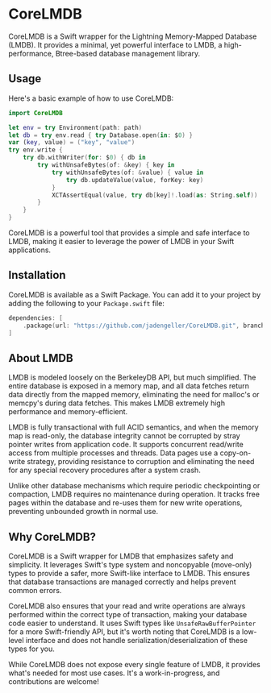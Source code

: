 # CoreLMDB

CoreLMDB is a Swift wrapper for the Lightning Memory-Mapped Database (LMDB). It provides a minimal, yet powerful interface to LMDB, a high-performance, Btree-based database management library.

## Usage

Here's a basic example of how to use CoreLMDB:

```swift
import CoreLMDB

let env = try Environment(path: path)
let db = try env.read { try Database.open(in: $0) }
var (key, value) = ("key", "value")
try env.write {
    try db.withWriter(for: $0) { db in
        try withUnsafeBytes(of: &key) { key in
            try withUnsafeBytes(of: &value) { value in
                try db.updateValue(value, forKey: key)
            }
            XCTAssertEqual(value, try db[key]!.load(as: String.self))
        }
    }
}
```

CoreLMDB is a powerful tool that provides a simple and safe interface to LMDB, making it easier to leverage the power of LMDB in your Swift applications.

## Installation

CoreLMDB is available as a Swift Package. You can add it to your project by adding the following to your `Package.swift` file:

```swift
dependencies: [
    .package(url: "https://github.com/jadengeller/CoreLMDB.git", branch: "main")
]
```

## About LMDB

LMDB is modeled loosely on the BerkeleyDB API, but much simplified. The entire database is exposed in a memory map, and all data fetches return data directly from the mapped memory, eliminating the need for malloc's or memcpy's during data fetches. This makes LMDB extremely high performance and memory-efficient.

LMDB is fully transactional with full ACID semantics, and when the memory map is read-only, the database integrity cannot be corrupted by stray pointer writes from application code. It supports concurrent read/write access from multiple processes and threads. Data pages use a copy-on-write strategy, providing resistance to corruption and eliminating the need for any special recovery procedures after a system crash.

Unlike other database mechanisms which require periodic checkpointing or compaction, LMDB requires no maintenance during operation. It tracks free pages within the database and re-uses them for new write operations, preventing unbounded growth in normal use.

## Why CoreLMDB?

CoreLMDB is a Swift wrapper for LMDB that emphasizes safety and simplicity. It leverages Swift's type system and noncopyable (move-only) types to provide a safer, more Swift-like interface to LMDB. This ensures that database transactions are managed correctly and helps prevent common errors.

CoreLMDB also ensures that your read and write operations are always performed within the correct type of transaction, making your database code easier to understand. It uses Swift types like `UnsafeRawBufferPointer` for a more Swift-friendly API, but it's worth noting that CoreLMDB is a low-level interface and does not handle serialization/deserialization of these types for you.

While CoreLMDB does not expose every single feature of LMDB, it provides what's needed for most use cases. It's a work-in-progress, and contributions are welcome!
